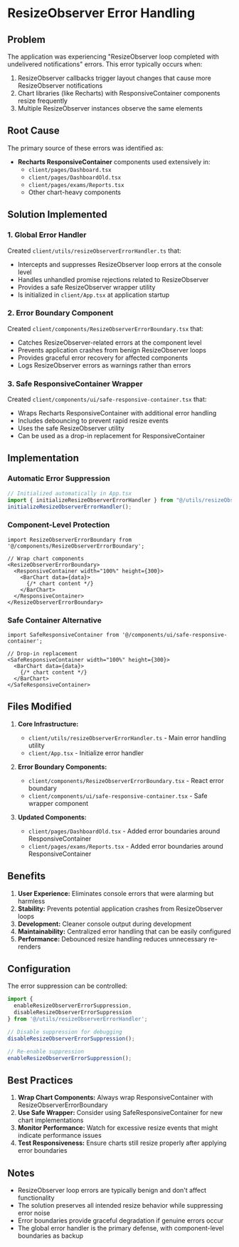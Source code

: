 # ResizeObserver Error Handling

## Problem

The application was experiencing "ResizeObserver loop completed with undelivered notifications" errors. This error typically occurs when:

1. ResizeObserver callbacks trigger layout changes that cause more ResizeObserver notifications
2. Chart libraries (like Recharts) with ResponsiveContainer components resize frequently
3. Multiple ResizeObserver instances observe the same elements

## Root Cause

The primary source of these errors was identified as:

- **Recharts ResponsiveContainer** components used extensively in:
  - `client/pages/Dashboard.tsx`
  - `client/pages/DashboardOld.tsx` 
  - `client/pages/exams/Reports.tsx`
  - Other chart-heavy components

## Solution Implemented

### 1. Global Error Handler

Created `client/utils/resizeObserverErrorHandler.ts` that:

- Intercepts and suppresses ResizeObserver loop errors at the console level
- Handles unhandled promise rejections related to ResizeObserver
- Provides a safe ResizeObserver wrapper utility
- Is initialized in `client/App.tsx` at application startup

### 2. Error Boundary Component

Created `client/components/ResizeObserverErrorBoundary.tsx` that:

- Catches ResizeObserver-related errors at the component level
- Prevents application crashes from benign ResizeObserver loops
- Provides graceful error recovery for affected components
- Logs ResizeObserver errors as warnings rather than errors

### 3. Safe ResponsiveContainer Wrapper

Created `client/components/ui/safe-responsive-container.tsx` that:

- Wraps Recharts ResponsiveContainer with additional error handling
- Includes debouncing to prevent rapid resize events
- Uses the safe ResizeObserver utility
- Can be used as a drop-in replacement for ResponsiveContainer

## Implementation

### Automatic Error Suppression

```typescript
// Initialized automatically in App.tsx
import { initializeResizeObserverErrorHandler } from "@/utils/resizeObserverErrorHandler";
initializeResizeObserverErrorHandler();
```

### Component-Level Protection

```tsx
import ResizeObserverErrorBoundary from '@/components/ResizeObserverErrorBoundary';

// Wrap chart components
<ResizeObserverErrorBoundary>
  <ResponsiveContainer width="100%" height={300}>
    <BarChart data={data}>
      {/* chart content */}
    </BarChart>
  </ResponsiveContainer>
</ResizeObserverErrorBoundary>
```

### Safe Container Alternative

```tsx
import SafeResponsiveContainer from '@/components/ui/safe-responsive-container';

// Drop-in replacement
<SafeResponsiveContainer width="100%" height={300}>
  <BarChart data={data}>
    {/* chart content */}
  </BarChart>
</SafeResponsiveContainer>
```

## Files Modified

1. **Core Infrastructure:**
   - `client/utils/resizeObserverErrorHandler.ts` - Main error handling utility
   - `client/App.tsx` - Initialize error handler

2. **Error Boundary Components:**
   - `client/components/ResizeObserverErrorBoundary.tsx` - React error boundary
   - `client/components/ui/safe-responsive-container.tsx` - Safe wrapper component

3. **Updated Components:**
   - `client/pages/DashboardOld.tsx` - Added error boundaries around ResponsiveContainer
   - `client/pages/exams/Reports.tsx` - Added error boundaries around ResponsiveContainer

## Benefits

1. **User Experience:** Eliminates console errors that were alarming but harmless
2. **Stability:** Prevents potential application crashes from ResizeObserver loops
3. **Development:** Cleaner console output during development
4. **Maintainability:** Centralized error handling that can be easily configured
5. **Performance:** Debounced resize handling reduces unnecessary re-renders

## Configuration

The error suppression can be controlled:

```typescript
import { 
  enableResizeObserverErrorSuppression, 
  disableResizeObserverErrorSuppression 
} from '@/utils/resizeObserverErrorHandler';

// Disable suppression for debugging
disableResizeObserverErrorSuppression();

// Re-enable suppression
enableResizeObserverErrorSuppression();
```

## Best Practices

1. **Wrap Chart Components:** Always wrap ResponsiveContainer with ResizeObserverErrorBoundary
2. **Use Safe Wrapper:** Consider using SafeResponsiveContainer for new chart implementations
3. **Monitor Performance:** Watch for excessive resize events that might indicate performance issues
4. **Test Responsiveness:** Ensure charts still resize properly after applying error boundaries

## Notes

- ResizeObserver loop errors are typically benign and don't affect functionality
- The solution preserves all intended resize behavior while suppressing error noise
- Error boundaries provide graceful degradation if genuine errors occur
- The global error handler is the primary defense, with component-level boundaries as backup
